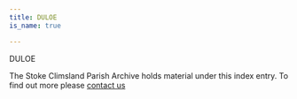```yaml
---
title: DULOE
is_name: true

---
```


DULOE


The Stoke Climsland Parish Archive holds material under this index entry. To find out more please [contact us](/contact/)
